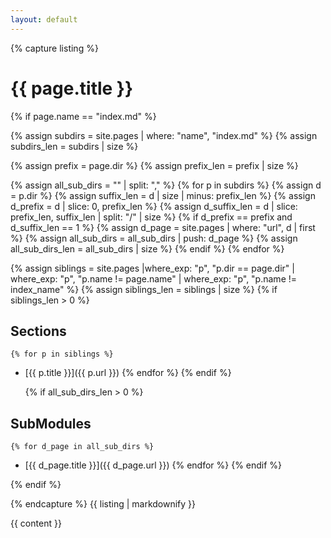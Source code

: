 ```yaml
---
layout: default
---
```

{% capture listing %}
# {{ page.title }}

{% if page.name == "index.md" %}

  {% assign subdirs = site.pages | where: "name", "index.md" %}
  {% assign subdirs_len = subdirs | size %}

  {% assign prefix = page.dir %}
  {% assign prefix_len = prefix | size %}

  {% assign all_sub_dirs = "" | split: "," %}
  {% for p in subdirs %}
    {% assign d = p.dir %}
    {% assign suffix_len = d | size | minus: prefix_len %}
    {% assign d_prefix = d | slice: 0, prefix_len %}
    {% assign d_suffix_len = d | slice: prefix_len, suffix_len | split: "/" | size %}
    {% if d_prefix == prefix and d_suffix_len == 1 %}
      {% assign d_page = site.pages | where: "url", d | first %}
      {% assign all_sub_dirs = all_sub_dirs | push: d_page %}
      {% assign all_sub_dirs_len = all_sub_dirs | size %}
    {% endif %}
  {% endfor %}

  {% assign siblings = site.pages |where_exp: "p", "p.dir == page.dir" | where_exp: "p", "p.name != page.name" | where_exp: "p", "p.name != index_name" %}
  {% assign siblings_len = siblings | size %}
  {% if siblings_len > 0 %}
## Sections
    {% for p in siblings %}
- [{{ p.title }}]({{ p.url }})
    {% endfor %}
  {% endif %}

  {% if all_sub_dirs_len > 0 %}
## SubModules
    {% for d_page in all_sub_dirs %}
- [{{ d_page.title }}]({{ d_page.url }})
    {% endfor %}
  {% endif %}

{% endif %}

{% endcapture %}
{{ listing | markdownify }}

{{ content }}